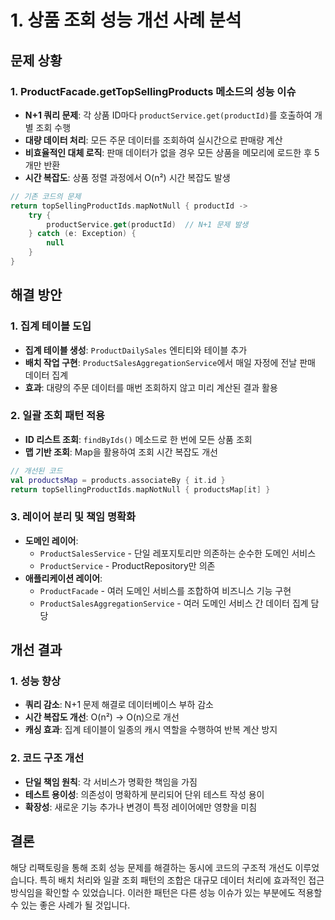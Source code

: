 # 1. 상품 조회 성능 개선 사례 분석

## 문제 상황

### 1. ProductFacade.getTopSellingProducts 메소드의 성능 이슈

- **N+1 쿼리 문제**: 각 상품 ID마다 `productService.get(productId)`를 호출하여 개별 조회 수행
- **대량 데이터 처리**: 모든 주문 데이터를 조회하여 실시간으로 판매량 계산
- **비효율적인 대체 로직**: 판매 데이터가 없을 경우 모든 상품을 메모리에 로드한 후 5개만 반환
- **시간 복잡도**: 상품 정렬 과정에서 O(n²) 시간 복잡도 발생

```kotlin
// 기존 코드의 문제
return topSellingProductIds.mapNotNull { productId ->
    try {
        productService.get(productId)  // N+1 문제 발생
    } catch (e: Exception) {
        null
    }
}
```

## 해결 방안

### 1. 집계 테이블 도입

- **집계 테이블 생성**: `ProductDailySales` 엔티티와 테이블 추가
- **배치 작업 구현**: `ProductSalesAggregationService`에서 매일 자정에 전날 판매 데이터 집계
- **효과**: 대량의 주문 데이터를 매번 조회하지 않고 미리 계산된 결과 활용

### 2. 일괄 조회 패턴 적용

- **ID 리스트 조회**: `findByIds()` 메소드로 한 번에 모든 상품 조회
- **맵 기반 조회**: Map을 활용하여 조회 시간 복잡도 개선

```kotlin
// 개선된 코드
val productsMap = products.associateBy { it.id }
return topSellingProductIds.mapNotNull { productsMap[it] }
```

### 3. 레이어 분리 및 책임 명확화

- **도메인 레이어**:
  - `ProductSalesService` - 단일 레포지토리만 의존하는 순수한 도메인 서비스
  - `ProductService` - ProductRepository만 의존
- **애플리케이션 레이어**:
  - `ProductFacade` - 여러 도메인 서비스를 조합하여 비즈니스 기능 구현
  - `ProductSalesAggregationService` - 여러 도메인 서비스 간 데이터 집계 담당

## 개선 결과

### 1. 성능 향상

- **쿼리 감소**: N+1 문제 해결로 데이터베이스 부하 감소
- **시간 복잡도 개선**: O(n²) → O(n)으로 개선
- **캐싱 효과**: 집계 테이블이 일종의 캐시 역할을 수행하여 반복 계산 방지

### 2. 코드 구조 개선

- **단일 책임 원칙**: 각 서비스가 명확한 책임을 가짐
- **테스트 용이성**: 의존성이 명확하게 분리되어 단위 테스트 작성 용이
- **확장성**: 새로운 기능 추가나 변경이 특정 레이어에만 영향을 미침

## 결론

해당 리팩토링을 통해 조회 성능 문제를 해결하는 동시에 코드의 구조적 개선도 이루었습니다. 특히 배치 처리와 일괄 조회 패턴의 조합은 대규모 데이터 처리에 효과적인 접근 방식임을 확인할 수 있었습니다. 이러한 패턴은 다른 성능 이슈가 있는 부분에도 적용할 수 있는 좋은 사례가 될 것입니다.
